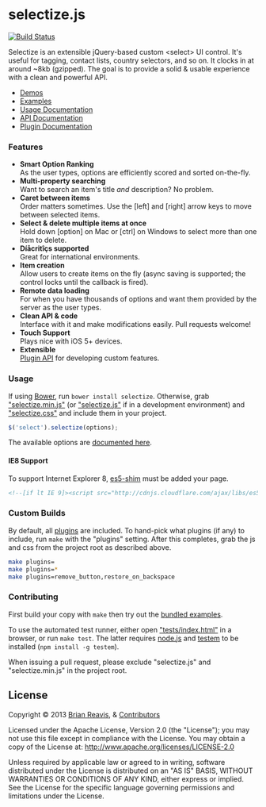 # selectize.js
[![Build Status](https://travis-ci.org/brianreavis/selectize.js.png?branch=master)](https://travis-ci.org/brianreavis/selectize.js)

Selectize is an extensible jQuery-based custom &lt;select&gt; UI control. It's useful for tagging, contact lists, country selectors, and so on. It clocks in at around ~8kb (gzipped). The goal is to provide a solid & usable experience with a clean and powerful API.

- [Demos](http://brianreavis.github.io/selectize.js/)
- [Examples](examples/)
- [Usage Documentation](docs/usage.md)
- [API Documentation](docs/api.md)
- [Plugin Documentation](docs/plugins.md)

### Features

- **Smart Option Ranking**<br>As the user types, options are efficiently scored and sorted on-the-fly.
- **Multi-property searching**<br>Want to search an item's title *and* description? No problem.
- **Caret between items**<br>Order matters sometimes. Use the [left] and [right] arrow keys to move between selected items.</li>
- **Select &amp; delete multiple items at once**<br>Hold down [option] on Mac or [ctrl] on Windows to select more than one item to delete.
- **Díåcritîçs supported**<br>Great for international environments.
- **Item creation**<br>Allow users to create items on the fly (async saving is supported; the control locks until the callback is fired).
- **Remote data loading**<br>For when you have thousands of options and want them provided by the server as the user types.
- **Clean API &amp; code**<br>Interface with it and make modifications easily. Pull requests welcome!
- **Touch Support**<br> Plays nice with iOS 5+ devices.
- **Extensible**<br> [Plugin API](docs/plugins.md) for developing custom features.

### Usage

If using [Bower](http://bower.io/), run `bower install selectize`. Otherwise,
grab ["selectize.min.js"](selectize.min.js) (or ["selectize.js"](selectize.js)
if in a development environment) and ["selectize.css"](selectize.css) and include them in your project.

```js
$('select').selectize(options);
```

The available options are [documented here](docs/usage.md).

#### IE8 Support

To support Internet Explorer 8, [es5-shim](https://github.com/kriskowal/es5-shim/) must be added your page.

```html
<!--[if lt IE 9]><script src="http://cdnjs.cloudflare.com/ajax/libs/es5-shim/2.0.8/es5-shim.min.js"></script><![endif]-->
```

### Custom Builds

By default, all [plugins](src/plugins) are included. To hand-pick what plugins (if any) to include, run `make` with the "plugins" setting. After this completes, grab the js and css from the project root as described above.

```sh
make plugins=
make plugins=*
make plugins=remove_button,restore_on_backspace
```

### Contributing

First build your copy with `make` then try out the [bundled examples](examples/).

To use the automated test runner, either open ["tests/index.html"](tests/index.html) in a browser, or run `make test`. The latter requires [node.js](http://nodejs.org/) and [testem](https://github.com/airportyh/testem) to be installed (`npm install -g testem`).

When issuing a pull request, please exclude "selectize.js" and "selectize.min.js" in the project root.

## License

Copyright &copy; 2013 [Brian Reavis](http://twitter.com/brianreavis), & [Contributors](https://github.com/brianreavis/selectize.js/graphs/contributors)

Licensed under the Apache License, Version 2.0 (the "License"); you may not use this file except in compliance with the License. You may obtain a copy of the License at: http://www.apache.org/licenses/LICENSE-2.0

Unless required by applicable law or agreed to in writing, software distributed under the License is distributed on an "AS IS" BASIS, WITHOUT WARRANTIES OR CONDITIONS OF ANY KIND, either express or implied. See the License for the specific language governing permissions and limitations under the License.
